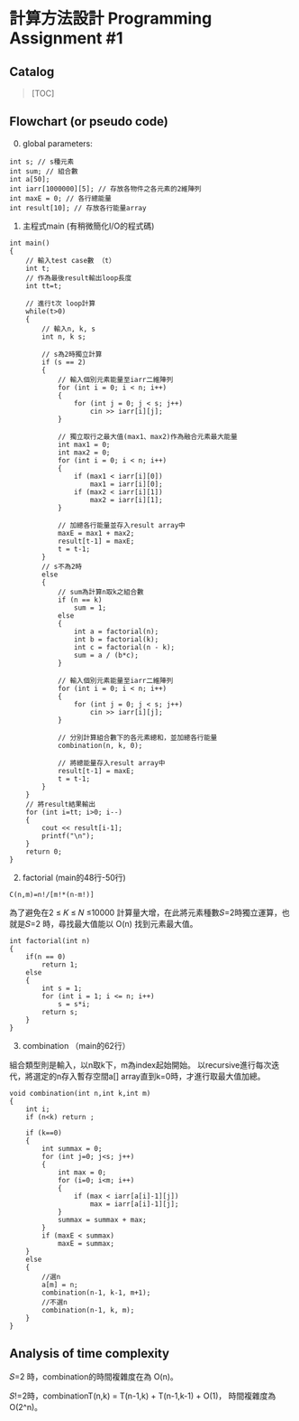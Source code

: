 # 計算方法設計 Programming Assignment #1

## Catalog
> [TOC]

## Flowchart (or pseudo code)

0. global parameters:
```cpp=
int s; // s種元素
int sum; // 組合數
int a[50]; 
int iarr[1000000][5]; // 存放各物件之各元素的2維陣列
int maxE = 0; // 各行總能量
int result[10]; // 存放各行能量array
```

1. 主程式main (有稍微簡化I/O的程式碼)
```cpp=
int main()
{
    // 輸入test case數 （t）
    int t;
    // 作為最後result輸出loop長度
    int tt=t;
    
    // 進行t次 loop計算
    while(t>0)
    {
        // 輸入n, k, s
        int n, k s;
        
        // s為2時獨立計算
        if (s == 2)
        {
            // 輸入個別元素能量至iarr二維陣列
            for (int i = 0; i < n; i++)
            {
                for (int j = 0; j < s; j++)
                    cin >> iarr[i][j];
            }
            
            // 獨立取行之最大值(max1、max2)作為融合元素最大能量
            int max1 = 0;
            int max2 = 0;
            for (int i = 0; i < n; i++)
            {
                if (max1 < iarr[i][0])
                    max1 = iarr[i][0];
                if (max2 < iarr[i][1])
                    max2 = iarr[i][1];
            }
            
            // 加總各行能量並存入result array中
            maxE = max1 + max2;
            result[t-1] = maxE;
            t = t-1;
        }
        // s不為2時
        else
        {
            // sum為計算n取k之組合數
            if (n == k)
                sum = 1;
            else
            {
                int a = factorial(n);
                int b = factorial(k);
                int c = factorial(n - k);
                sum = a / (b*c);
            }
            
            // 輸入個別元素能量至iarr二維陣列
            for (int i = 0; i < n; i++)
            {
                for (int j = 0; j < s; j++)
                    cin >> iarr[i][j];
            }
            
            // 分別計算組合數下的各元素總和，並加總各行能量
            combination(n, k, 0);

            // 將總能量存入result array中
            result[t-1] = maxE;
            t = t-1;
        }
    }
    // 將result結果輸出
    for (int i=tt; i>0; i--)
    {
        cout << result[i-1];
        printf("\n");
    }
    return 0;
}
```
2. factorial (main的48行-50行)
```
C(n,m)=n!/[m!*(n-m!)]
```
為了避免在2 ≤ 𝐾 ≤ 𝑁 ≤10000 計算量大增，在此將元素種數𝑆=2時獨立運算，也就是𝑆=2 時，尋找最大值能以 O(n) 找到元素最大值。
```cpp=
int factorial(int n)
{
    if(n == 0)
        return 1;
    else
    {
        int s = 1;
        for (int i = 1; i <= n; i++)
            s = s*i;
        return s;
    }
}
```
3. combination （main的62行）

組合類型則是輸入，以n取k下，m為index起始開始。
以recursive進行每次迭代，將選定的n存入暫存空間a[] array直到k=0時，才進行取最大值加總。
```cpp=
void combination(int n,int k,int m) 
{
	int i;
	if (n<k) return ;

	if (k==0) 
    {
        int summax = 0;
        for (int j=0; j<s; j++)
        {
            int max = 0;
            for (i=0; i<m; i++) 
            {
                if (max < iarr[a[i]-1][j])
                    max = iarr[a[i]-1][j];
            }
            summax = summax + max;
        }
        if (maxE < summax)
            maxE = summax;
	} 
    else 
    {
		//選n
		a[m] = n;
		combination(n-1, k-1, m+1);
		//不選n
		combination(n-1, k, m);
	}
}
```

## Analysis of time complexity
𝑆=2 時，combination的時間複雜度在為 O(n)。

𝑆!=2時，combinationT(n,k) = T(n-1,k) + T(n-1,k-1) + O(1)， 時間複雜度為O(2^n)。